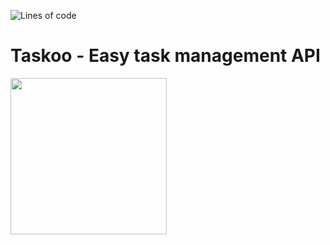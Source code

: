 ![Lines of code](https://img.shields.io/tokei/lines/github/PhenomEY/TaskooAPI)
# Taskoo - Easy task management API

<img width="250" src="https://dev.taskoo.de/TaskooMedia/Logo_GREEN.svg">

